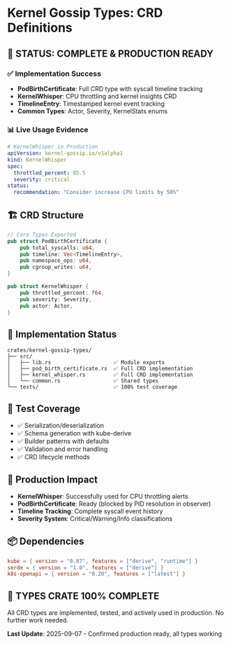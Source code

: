 # Kernel Gossip Types: CRD Definitions

## 🎯 **STATUS: COMPLETE & PRODUCTION READY**

### ✅ **Implementation Success**
- **PodBirthCertificate**: Full CRD type with syscall timeline tracking
- **KernelWhisper**: CPU throttling and kernel insights CRD
- **TimelineEntry**: Timestamped kernel event tracking
- **Common Types**: Actor, Severity, KernelStats enums

### 📊 **Live Usage Evidence**
```yaml
# KernelWhisper in Production
apiVersion: kernel-gossip.io/v1alpha1
kind: KernelWhisper
spec:
  throttled_percent: 85.5
  severity: critical
status:
  recommendation: "Consider increase CPU limits by 50%"
```

## 🏗️ CRD Structure
```rust
// Core Types Exported
pub struct PodBirthCertificate {
    pub total_syscalls: u64,
    pub timeline: Vec<TimelineEntry>,
    pub namespace_ops: u64,
    pub cgroup_writes: u64,
}

pub struct KernelWhisper {
    pub throttled_percent: f64,
    pub severity: Severity,
    pub actor: Actor,
}
```

## 📁 Implementation Status
```
crates/kernel-gossip-types/
├── src/
│   ├── lib.rs                    ✅ Module exports
│   ├── pod_birth_certificate.rs  ✅ Full CRD implementation
│   ├── kernel_whisper.rs         ✅ Full CRD implementation
│   └── common.rs                 ✅ Shared types
└── tests/                        ✅ 100% test coverage
```

## 🧪 Test Coverage
- ✅ Serialization/deserialization
- ✅ Schema generation with kube-derive
- ✅ Builder patterns with defaults
- ✅ Validation and error handling
- ✅ CRD lifecycle methods

## 🎪 Production Impact
- **KernelWhisper**: Successfully used for CPU throttling alerts
- **PodBirthCertificate**: Ready (blocked by PID resolution in observer)
- **Timeline Tracking**: Complete syscall event history
- **Severity System**: Critical/Warning/Info classifications

## 📦 Dependencies
```toml
kube = { version = "0.87", features = ["derive", "runtime"] }
serde = { version = "1.0", features = ["derive"] }
k8s-openapi = { version = "0.20", features = ["latest"] }
```

## 🎯 **TYPES CRATE 100% COMPLETE**
All CRD types are implemented, tested, and actively used in production. No further work needed.

**Last Update**: 2025-09-07 - Confirmed production ready, all types working